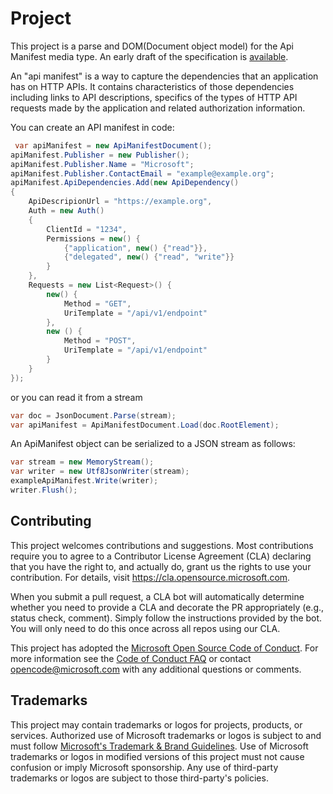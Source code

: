 # Project

This project is a parse and DOM(Document object model) for the Api Manifest media type.  An early draft of the specification is [available](https://darrelmiller.github.io/api-manifest/draft-darrelmiller-apimanifest.html).

An "api manifest" is a way to capture the dependencies that an application has on HTTP APIs. It contains characteristics of those dependencies including links to API descriptions, specifics of the types of HTTP API requests made by the application and related authorization information.

You can create an API manifest in code:

```csharp
 var apiManifest = new ApiManifestDocument();
apiManifest.Publisher = new Publisher();
apiManifest.Publisher.Name = "Microsoft";
apiManifest.Publisher.ContactEmail = "example@example.org";
apiManifest.ApiDependencies.Add(new ApiDependency()
{
    ApiDescripionUrl = "https://example.org",
    Auth = new Auth()
    {
        ClientId = "1234",
        Permissions = new() {
            {"application", new() {"read"}},
            {"delegated", new() {"read", "write"}}
        }
    },
    Requests = new List<Request>() {
        new() {
            Method = "GET",
            UriTemplate = "/api/v1/endpoint"
        },
        new () {
            Method = "POST",
            UriTemplate = "/api/v1/endpoint"
        }
    }
});
```

or you can read it from a stream

```csharp
var doc = JsonDocument.Parse(stream);
var apiManifest = ApiManifestDocument.Load(doc.RootElement);
```

An ApiManifest object can be serialized to a JSON stream as follows:

```csharp
var stream = new MemoryStream();
var writer = new Utf8JsonWriter(stream);
exampleApiManifest.Write(writer);
writer.Flush();
```

## Contributing

This project welcomes contributions and suggestions.  Most contributions require you to agree to a
Contributor License Agreement (CLA) declaring that you have the right to, and actually do, grant us
the rights to use your contribution. For details, visit https://cla.opensource.microsoft.com.

When you submit a pull request, a CLA bot will automatically determine whether you need to provide
a CLA and decorate the PR appropriately (e.g., status check, comment). Simply follow the instructions
provided by the bot. You will only need to do this once across all repos using our CLA.

This project has adopted the [Microsoft Open Source Code of Conduct](https://opensource.microsoft.com/codeofconduct/).
For more information see the [Code of Conduct FAQ](https://opensource.microsoft.com/codeofconduct/faq/) or
contact [opencode@microsoft.com](mailto:opencode@microsoft.com) with any additional questions or comments.

## Trademarks

This project may contain trademarks or logos for projects, products, or services. Authorized use of Microsoft 
trademarks or logos is subject to and must follow 
[Microsoft's Trademark & Brand Guidelines](https://www.microsoft.com/en-us/legal/intellectualproperty/trademarks/usage/general).
Use of Microsoft trademarks or logos in modified versions of this project must not cause confusion or imply Microsoft sponsorship.
Any use of third-party trademarks or logos are subject to those third-party's policies.
